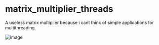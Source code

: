 # matrix_multiplier_threads
A useless matrix multiplier because i cant think of simple applications for multithreading

![image](https://user-images.githubusercontent.com/63313585/162017577-9fe934fa-205a-432a-ada2-e9c9adcea769.png)
